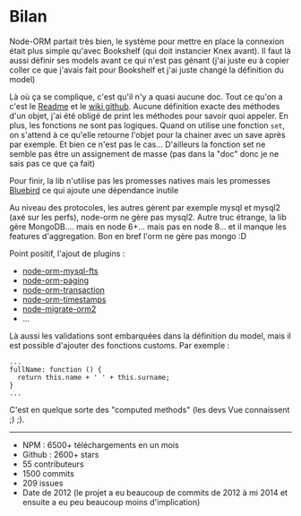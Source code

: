 # Bilan

Node-ORM partait très bien, le système pour mettre en place la connexion était plus simple qu'avec Bookshelf (qui doit instancier Knex avant). Il faut là aussi définir ses models avant ce qui n'est pas génant (j'ai juste eu à copier coller ce que j'avais fait pour Bookshelf et j'ai juste changé la définition du model)

Là où ça se complique, c'est qu'il n'y a quasi aucune doc.
Tout ce qu'on a c'est le [Readme](https://github.com/dresende/node-orm2) et le [wiki github](https://github.com/dresende/node-orm2/wiki).
Aucune définition exacte des méthodes d'un objet, j'ai été obligé de print les méthodes pour savoir quoi appeler.
En plus, les fonctions ne sont pas logiques. Quand on utilise une fonction `set`, on s'attend à ce qu'elle retourne l'objet pour la chainer avec un save après par exemple. Et bien ce n'est pas le cas... D'ailleurs la fonction set ne semble pas être un assignement de masse (pas dans la "doc" donc je ne sais pas ce que ça fait)

Pour finir, la lib n'utilise pas les promesses natives mais les promesses [Bluebird](http://bluebirdjs.com/docs/api-reference.html) ce qui ajoute une dépendance inutile

Au niveau des protocoles, les autres gèrent par exemple mysql et mysql2 (axé sur les perfs), node-orm ne gère pas mysql2.
Autre truc étrange, la lib gère MongoDB.... mais en node 6+... mais pas en node 8... et il manque les features d'aggregation. Bon en bref l'orm ne gère pas mongo :D

Point positif, l'ajout de plugins :
- [node-orm-mysql-fts](http://dresende.github.io/node-orm-mysql-fts)
- [node-orm-paging](http://dresende.github.io/node-orm-paging)
- [node-orm-transaction](http://dresende.github.io/node-orm-transaction)
- [node-orm-timestamps](http://github.com/SPARTAN563/node-orm-timestamps)
- [node-migrate-orm2](https://github.com/locomote/node-migrate-orm2)
- ...

Là aussi les validations sont embarquées dans la définition du model, mais il est possible d'ajouter des fonctions customs. Par exemple :

    ...
    fullName: function () {
      return this.name + ' ' + this.surname;
    }
    ...

C'est en quelque sorte des "computed methods" (les devs Vue connaissent ;) ;).

---

- NPM : 6500+ téléchargements en un mois
- Github : 2600+ stars
- 55 contributeurs
- 1500 commits
- 209 issues
- Date de 2012 (le projet a eu beaucoup de commits de 2012 à mi 2014 et ensuite a eu peu beaucoup moins d'implication)
